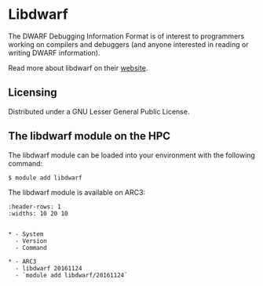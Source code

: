 # Libdwarf

The DWARF Debugging Information Format is of interest to programmers working on compilers and debuggers (and anyone interested in reading or writing DWARF information).



Read more about libdwarf on their [website](https://www.prevanders.net/dwarf.html).





## Licensing

Distributed under a GNU Lesser General Public License.



## The libdwarf module on the HPC

The libdwarf module can be loaded into your environment with the following command:

```bash
$ module add libdwarf
```

The libdwarf module is available on ARC3:

```{list-table}
:header-rows: 1
:widths: 10 20 10


* - System
  - Version
  - Command

* - ARC3
  - libdwarf 20161124
  - `module add libdwarf/20161124`

```
